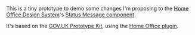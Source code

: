 This is a tiny prototype to demo some changes I'm proposing to the [Home Office Design System](https://design.homeoffice.gov.uk/)'s  [Status Message component](https://design.homeoffice.gov.uk/components?name=Status%20message).

It's based on the [GOV.UK Prototype Kit](https://prototype-kit.service.gov.uk/docs/), using the [Home Office plugin](https://design.homeoffice.gov.uk/get-started/home-office-plugin).
